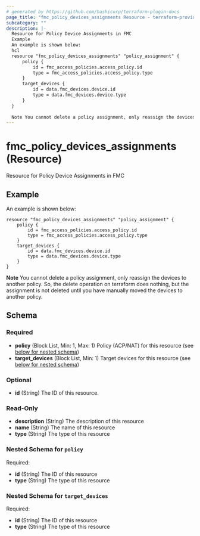 ```yaml
---
# generated by https://github.com/hashicorp/terraform-plugin-docs
page_title: "fmc_policy_devices_assignments Resource - terraform-provider-fmc"
subcategory: ""
description: |-
  Resource for Policy Device Assignments in FMC
  Example
  An example is shown below:
  hcl
  resource "fmc_policy_devices_assignments" "policy_assignment" {
      policy {
          id = fmc_access_policies.access_policy.id
          type = fmc_access_policies.access_policy.type
      }
      target_devices {
          id = data.fmc_devices.device.id
          type = data.fmc_devices.device.type
      }
  }
  
  Note You cannot delete a policy assignment, only reassign the devices to another policy. So, the delete operation on terraform does nothing, but the assignment is not deleted until you have manually moved the devices to another policy.
---
```


# fmc_policy_devices_assignments (Resource)

Resource for Policy Device Assignments in FMC

## Example
An example is shown below: 
```hcl
resource "fmc_policy_devices_assignments" "policy_assignment" {
    policy {
        id = fmc_access_policies.access_policy.id
        type = fmc_access_policies.access_policy.type
    }
    target_devices {
        id = data.fmc_devices.device.id
        type = data.fmc_devices.device.type
    }
}
```
**Note** You cannot delete a policy assignment, only reassign the devices to another policy. So, the delete operation on terraform does nothing, but the assignment is not deleted until you have manually moved the devices to another policy.



<!-- schema generated by tfplugindocs -->
## Schema

### Required

- **policy** (Block List, Min: 1, Max: 1) Policy (ACP/NAT) for this resource (see [below for nested schema](#nestedblock--policy))
- **target_devices** (Block List, Min: 1) Target devices for this resource (see [below for nested schema](#nestedblock--target_devices))

### Optional

- **id** (String) The ID of this resource.

### Read-Only

- **description** (String) The description of this resource
- **name** (String) The name of this resource
- **type** (String) The type of this resource

<a id="nestedblock--policy"></a>
### Nested Schema for `policy`

Required:

- **id** (String) The ID of this resource
- **type** (String) The type of this resource


<a id="nestedblock--target_devices"></a>
### Nested Schema for `target_devices`

Required:

- **id** (String) The ID of this resource
- **type** (String) The type of this resource


